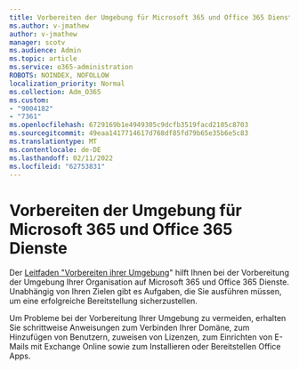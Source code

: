 ```yaml
---
title: Vorbereiten der Umgebung für Microsoft 365 und Office 365 Dienste
ms.author: v-jmathew
author: v-jmathew
manager: scotv
ms.audience: Admin
ms.topic: article
ms.service: o365-administration
ROBOTS: NOINDEX, NOFOLLOW
localization_priority: Normal
ms.collection: Adm_O365
ms.custom:
- "9004182"
- "7361"
ms.openlocfilehash: 6729169b1e4949305c9dcfb3519facd2105c8703
ms.sourcegitcommit: 49eaa1417714617d768df85fd79b65e35b6e5c83
ms.translationtype: MT
ms.contentlocale: de-DE
ms.lasthandoff: 02/11/2022
ms.locfileid: "62753831"
---
```

# <a name="prepare-your-environment-for-microsoft-365-and-office-365-services"></a>Vorbereiten der Umgebung für Microsoft 365 und Office 365 Dienste

Der [Leitfaden "Vorbereiten ihrer Umgebung](https://go.microsoft.com/fwlink/?linkid=2005213)" hilft Ihnen bei der Vorbereitung der Umgebung Ihrer Organisation auf Microsoft 365 und Office 365 Dienste. Unabhängig von Ihren Zielen gibt es Aufgaben, die Sie ausführen müssen, um eine erfolgreiche Bereitstellung sicherzustellen.

Um Probleme bei der Vorbereitung Ihrer Umgebung zu vermeiden, erhalten Sie schrittweise Anweisungen zum Verbinden Ihrer Domäne, zum Hinzufügen von Benutzern, zuweisen von Lizenzen, zum Einrichten von E-Mails mit Exchange Online sowie zum Installieren oder Bereitstellen Office Apps.
